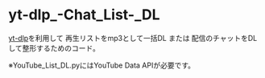 # yt-dlp_-Chat_List-_DL

[yt-dlp](https://github.com/yt-dlp/yt-dlp)を利用して 再生リストをmp3として一括DL または 配信のチャットをDLして整形するためのコード。

※YouTube_List_DL.pyにはYouTube Data APIが必要です。


